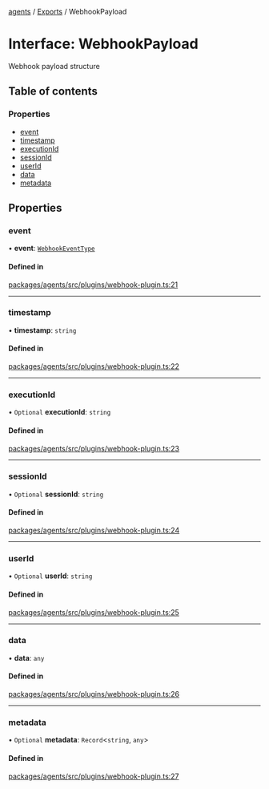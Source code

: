 <!-- 
 ⚠️  AUTO-GENERATED FILE - DO NOT EDIT MANUALLY
 This file is automatically generated by scripts/docs-generator.js
 To make changes, edit the source TypeScript files or update the generator script
-->

[agents](../../) / [Exports](../modules) / WebhookPayload

# Interface: WebhookPayload

Webhook payload structure

## Table of contents

### Properties

- [event](WebhookPayload#event)
- [timestamp](WebhookPayload#timestamp)
- [executionId](WebhookPayload#executionid)
- [sessionId](WebhookPayload#sessionid)
- [userId](WebhookPayload#userid)
- [data](WebhookPayload#data)
- [metadata](WebhookPayload#metadata)

## Properties

### event

• **event**: [`WebhookEventType`](../modules#webhookeventtype)

#### Defined in

[packages/agents/src/plugins/webhook-plugin.ts:21](https://github.com/woojubb/robota/blob/1b62bb02b890c71ae884378577a1521b0f8628be/packages/agents/src/plugins/webhook-plugin.ts#L21)

___

### timestamp

• **timestamp**: `string`

#### Defined in

[packages/agents/src/plugins/webhook-plugin.ts:22](https://github.com/woojubb/robota/blob/1b62bb02b890c71ae884378577a1521b0f8628be/packages/agents/src/plugins/webhook-plugin.ts#L22)

___

### executionId

• `Optional` **executionId**: `string`

#### Defined in

[packages/agents/src/plugins/webhook-plugin.ts:23](https://github.com/woojubb/robota/blob/1b62bb02b890c71ae884378577a1521b0f8628be/packages/agents/src/plugins/webhook-plugin.ts#L23)

___

### sessionId

• `Optional` **sessionId**: `string`

#### Defined in

[packages/agents/src/plugins/webhook-plugin.ts:24](https://github.com/woojubb/robota/blob/1b62bb02b890c71ae884378577a1521b0f8628be/packages/agents/src/plugins/webhook-plugin.ts#L24)

___

### userId

• `Optional` **userId**: `string`

#### Defined in

[packages/agents/src/plugins/webhook-plugin.ts:25](https://github.com/woojubb/robota/blob/1b62bb02b890c71ae884378577a1521b0f8628be/packages/agents/src/plugins/webhook-plugin.ts#L25)

___

### data

• **data**: `any`

#### Defined in

[packages/agents/src/plugins/webhook-plugin.ts:26](https://github.com/woojubb/robota/blob/1b62bb02b890c71ae884378577a1521b0f8628be/packages/agents/src/plugins/webhook-plugin.ts#L26)

___

### metadata

• `Optional` **metadata**: `Record`\<`string`, `any`\>

#### Defined in

[packages/agents/src/plugins/webhook-plugin.ts:27](https://github.com/woojubb/robota/blob/1b62bb02b890c71ae884378577a1521b0f8628be/packages/agents/src/plugins/webhook-plugin.ts#L27)
